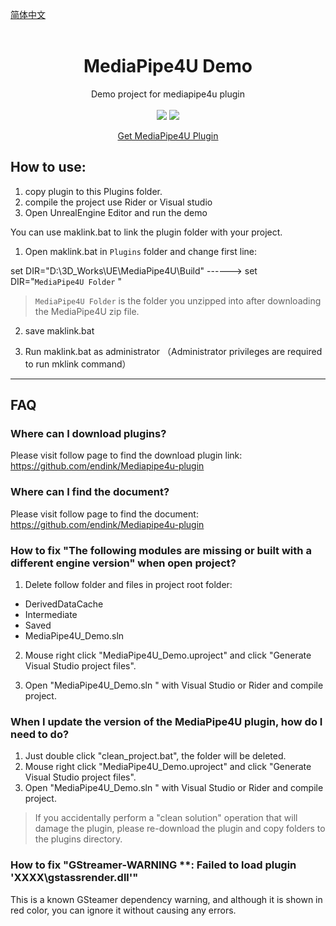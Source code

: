 [简体中文](./README_CN.md)
<br>
<br>
<p align="center">
<h1  align="center">MediaPipe4U Demo</h1>
<p>
<p align="center">
Demo project for mediapipe4u plugin
<br>
<br>
<a href=""><img src="https://img.shields.io/badge/Unreal Engine-5.1-purple.svg"></a>
<a href=""><img src="https://img.shields.io/badge/Test Pass-M4U 20231010 or later-green.svg"></a>
<p align="center">
<a href="https://github.com/endink/Mediapipe4u-plugin">Get MediaPipe4U Plugin</a>
</p>
</p>


## How to use:

1. copy plugin to this Plugins folder.
2. compile the project use Rider or Visual studio
3. Open UnrealEngine Editor and run the demo


You can use maklink.bat to link the plugin folder with your project. 

1. Open maklink.bat in `Plugins` folder and change first line:

set DIR="D:\3D_Works\UE\MediaPipe4U\Build" ------> set DIR="`MediaPipe4U Folder` "

> `MediaPipe4U Folder` is the folder you unzipped into after downloading the MediaPipe4U zip file.

2. save maklink.bat   

3. Run maklink.bat as administrator （Administrator privileges are required to run mklink command）

---   


## FAQ

### Where can I download plugins?

Please visit follow page to find the download plugin link:    
https://github.com/endink/Mediapipe4u-plugin


### Where can I find the document?

Please visit follow page to find the document:       
https://github.com/endink/Mediapipe4u-plugin


### How to fix "The following modules are missing or built with a different engine version" when open project?   
1. Delete follow folder and files in project root folder:   
- DerivedDataCache
- Intermediate
- Saved 
- MediaPipe4U_Demo.sln 

2. Mouse right click "MediaPipe4U_Demo.uproject" and click "Generate Visual Studio project files".

3. Open "MediaPipe4U_Demo.sln " with Visual Studio or Rider and compile project.

### When I update the version of the MediaPipe4U plugin, how do I need to do?

1. Just double click "clean_project.bat", the folder will be deleted.
2. Mouse right click "MediaPipe4U_Demo.uproject" and click "Generate Visual Studio project files".
3. Open "MediaPipe4U_Demo.sln " with Visual Studio or Rider and compile project.
   
> If you accidentally perform a "clean solution" operation that will damage the plugin, please re-download the plugin and copy folders to the plugins directory.

### How to fix "GStreamer-WARNING **: Failed to load plugin 'XXXX\gstassrender.dll'"

This is a known GSteamer dependency warning, and although it is shown in red color, you can ignore it without causing any errors.
